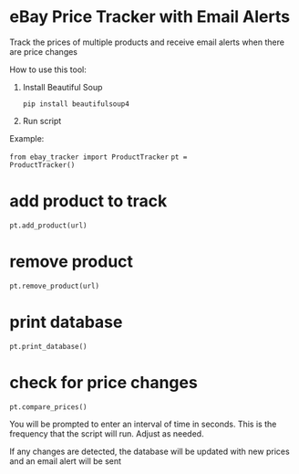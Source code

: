 # eBay Price Tracker with Email Alerts

Track the prices of multiple products and receive email alerts when there are price changes

How to use this tool: 

1. Install Beautiful Soup

   <code>pip install beautifulsoup4</code>


2. Run script

Example:

<code>from ebay_tracker import ProductTracker</code>
<code>pt = ProductTracker()</code>

# add product to track
<code>pt.add_product(url)</code>

# remove product
<code>pt.remove_product(url)</code>

# print database
<code>pt.print_database()</code>

# check for price changes
<code>pt.compare_prices()</code>

You will be prompted to enter an interval of time in seconds. This is the frequency that the script will run. Adjust as needed.

If any changes are detected, the database will be updated with new prices and an email alert will be sent
